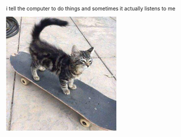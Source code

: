 i tell the computer to do things and sometimes it actually listens to me
<!--START_SECTION:update_image-->
<img src=https://raw.githubusercontent.com/sneakykestrel/sneakykestrel/main/.github/images/skater.jpg height="" width="300" align=left alt=kitty />
<!--END_SECTION:update_image-->

